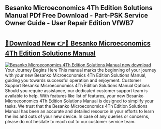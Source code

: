 ## Besanko Microeconomics 4Th Edition Solutions Manual PDf Free Download - Part-PSK Service Owner Guide - User Repair Edition VfWB7

# <h2><a href="http://bc93285.oget.top/?id=Besanko+Microeconomics+4Th+Edition+Solutions+Manual">🔗Download New 👉🔴 Besanko Microeconomics 4Th Edition Solutions Manual</a></h2>

[![Besanko Microeconomics 4Th Edition Solutions Manual new download](https://i.imgur.com/5g1atiW.png)](http://bc93285.oget.top/?id=Besanko+Microeconomics+4Th+Edition+Solutions+Manual)
Your Journey Begins Here This manual marks the beginning of your journey with your new Besanko Microeconomics 4Th Edition Solutions Manual, guiding you towards successful operation and enjoyment. Customer Support Besanko Microeconomics 4Th Edition Solutions Manual Options Should you require assistance, our dedicated customer support team is available to help. With features like list of features, your new Besanko Microeconomics 4Th Edition Solutions Manual is designed to simplify your tasks. We trust that the Besanko Microeconomics 4Th Edition Solutions Manual has been an accurate and detailed resource in your efforts to learn the ins and outs of your new device. In case of any queries or concerns, please do not hesitate to reach out to our customer service team.
